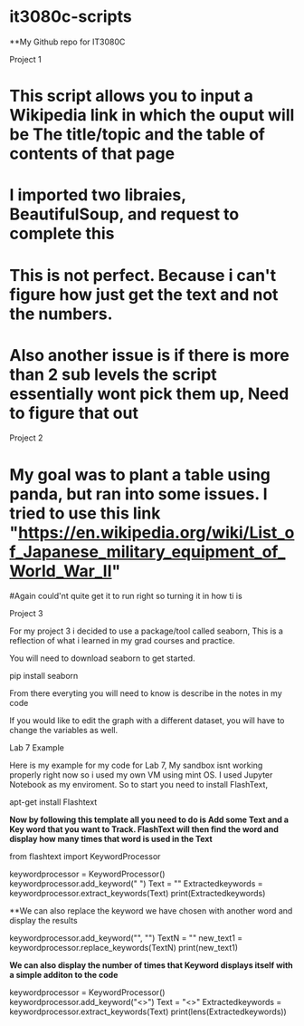 # it3080c-scripts


**My Github repo for IT3080C

Project 1

# This script allows you to input a Wikipedia link in which the ouput will be The title/topic and the table of contents of that page
# I imported two libraies, BeautifulSoup, and request to complete this
# This is not perfect. Because i can't figure how just get the text and not the numbers.
# Also another issue is if there is more than 2 sub levels the script essentially wont pick them up, Need to figure that out

Project 2
    
# My goal was to plant a table using panda, but ran into some issues. I tried to use this link "https://en.wikipedia.org/wiki/List_of_Japanese_military_equipment_of_World_War_II"
#Again could'nt quite get it to run right so turning it in how ti is


Project 3

For my project 3 i decided to use a package/tool called seaborn, This is a reflection of what i learned in my grad courses and practice.

You will need to download seaborn to get started.

pip install seaborn

From there everyting you will need to know is describe in the notes in my code

If you would like to edit the graph with a different dataset, you will have to change the variables as well.




















Lab 7 Example 

Here is my example for my code for Lab 7, My sandbox isnt working properly right now so i used my own VM using mint OS. I used Jupyter Notebook as my enviroment. So to start you need to install FlashText,

apt-get install Flashtext

**Now by following this template all you need to do is Add some Text and a Key word that you want to Track. FlashText will then find the word and display how many times that word is used in the Text**


from flashtext import KeywordProcessor

keywordprocessor = KeywordProcessor()
keywordprocessor.add_keyword(" <word> ")
Text = "<Words or sentences>"
Extractedkeywords = keywordprocessor.extract_keywords(Text)
print(Extractedkeywords)
  
  **We can also replace the keyword we have chosen with another word and display the results
  
  keywordprocessor.add_keyword("<Word>", "<Replacement>")
TextN = "<words or Sentence>"
new_text1 = keywordprocessor.replace_keywords(TextN)
print(new_text1)
  
  **We can also display the number of times that Keyword displays itself with a simple additon to the code**
  
  keywordprocessor = KeywordProcessor()
keywordprocessor.add_keyword("<>")
Text = "<>"
Extractedkeywords = keywordprocessor.extract_keywords(Text)
print(lens(Extractedkeywords))
